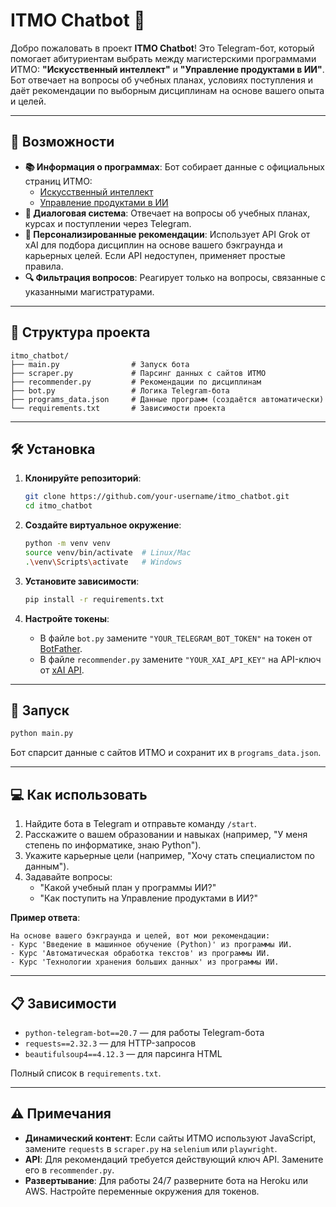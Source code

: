 # ITMO Chatbot 🤖

Добро пожаловать в проект **ITMO Chatbot**! Это Telegram-бот, который помогает абитуриентам выбрать между магистерскими программами ИТМО: **"Искусственный интеллект"** и **"Управление продуктами в ИИ"**. Бот отвечает на вопросы об учебных планах, условиях поступления и даёт рекомендации по выборным дисциплинам на основе вашего опыта и целей.

---

## 🚀 Возможности

- **📚 Информация о программах**: Бот собирает данные с официальных страниц ИТМО:
  - [Искусственный интеллект](https://abit.itmo.ru/program/master/ai)
  - [Управление продуктами в ИИ](https://abit.itmo.ru/program/master/ai_product)
- **💬 Диалоговая система**: Отвечает на вопросы об учебных планах, курсах и поступлении через Telegram.
- **🎯 Персонализированные рекомендации**: Использует API Grok от xAI для подбора дисциплин на основе вашего бэкграунда и карьерных целей. Если API недоступен, применяет простые правила.
- **🔍 Фильтрация вопросов**: Реагирует только на вопросы, связанные с указанными магистратурами.

---

## 📂 Структура проекта

```
itmo_chatbot/
├── main.py                # Запуск бота
├── scraper.py             # Парсинг данных с сайтов ИТМО
├── recommender.py         # Рекомендации по дисциплинам
├── bot.py                 # Логика Telegram-бота
├── programs_data.json     # Данные программ (создаётся автоматически)
└── requirements.txt       # Зависимости проекта
```

---

## 🛠 Установка

1. **Клонируйте репозиторий**:
   ```bash
   git clone https://github.com/your-username/itmo_chatbot.git
   cd itmo_chatbot
   ```

2. **Создайте виртуальное окружение**:
   ```bash
   python -m venv venv
   source venv/bin/activate  # Linux/Mac
   .\venv\Scripts\activate   # Windows
   ```

3. **Установите зависимости**:
   ```bash
   pip install -r requirements.txt
   ```

4. **Настройте токены**:
   - В файле `bot.py` замените `"YOUR_TELEGRAM_BOT_TOKEN"` на токен от [BotFather](https://t.me/BotFather).
   - В файле `recommender.py` замените `"YOUR_XAI_API_KEY"` на API-ключ от [xAI API](https://x.ai/api).

---

## 🚀 Запуск

```bash
python main.py
```

Бот спарсит данные с сайтов ИТМО и сохранит их в `programs_data.json`.

---

## 💻 Как использовать

1. Найдите бота в Telegram и отправьте команду `/start`.
2. Расскажите о вашем образовании и навыках (например, "У меня степень по информатике, знаю Python").
3. Укажите карьерные цели (например, "Хочу стать специалистом по данным").
4. Задавайте вопросы:
   - "Какой учебный план у программы ИИ?"
   - "Как поступить на Управление продуктами в ИИ?"

**Пример ответа**:
```
На основе вашего бэкграунда и целей, вот мои рекомендации:
- Курс 'Введение в машинное обучение (Python)' из программы ИИ.
- Курс 'Автоматическая обработка текстов' из программы ИИ.
- Курс 'Технологии хранения больших данных' из программы ИИ.
```

---

## 📋 Зависимости

- `python-telegram-bot==20.7` — для работы Telegram-бота
- `requests==2.32.3` — для HTTP-запросов
- `beautifulsoup4==4.12.3` — для парсинга HTML

Полный список в `requirements.txt`.

---

## ⚠ Примечания

- **Динамический контент**: Если сайты ИТМО используют JavaScript, замените `requests` в `scraper.py` на `selenium` или `playwright`.
- **API**: Для рекомендаций требуется действующий ключ API. Замените его в `recommender.py`.
- **Развертывание**: Для работы 24/7 разверните бота на Heroku или AWS. Настройте переменные окружения для токенов.
